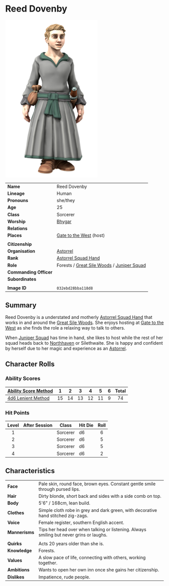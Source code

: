 # Reed Dovenby

<img src="https://raw.githubusercontent.com/jesskelsall/astarus-images/main/characters/portraits/032ebd28bba118d8.png" height="500" />

|||
| --- | --- |
| **Name** | Reed Dovenby | character.3
| **Lineage** | Human |
| **Pronouns** | she/they |
| **Age** | 25 |
| **Class** | Sorcerer |
| **Worship** | [Bhygar](../gods/deities/bhygar.md) |
| **Relations** | |
| **Places** | [Gate to the West](../places/buildings/inns-taverns/gate-to-the-west.md) (host) |
|||
| **Citizenship** | |
| **Organisation** | [Astorrel](../organisations/government/astorrel/astorrel.md) |
| **Rank** | [Astorrel Squad Hand](../organisations/government/astorrel/ranks/astorrel-squad-hand.md) |
| **Role** | Forests / [Great Sile Woods](../places/topography/forests/great-sile-woods.md) / [Juniper Squad](../organisations/government/astorrel/squads/juniper-squad.md) |
| **Commanding Officer** | |
| **Subordinates** | |
|||
| **Image ID** | `032ebd28bba118d8` |

## Summary

Reed Dovenby is a understated and motherly [Astorrel Squad Hand](../organisations/government/astorrel/ranks/astorrel-squad-hand.md) that works in and around the [Great Sile Woods](../places/topography/forests/great-sile-woods.md). She enjoys hosting at [Gate to the West](../places/buildings/inns-taverns/gate-to-the-west.md) as she finds the role a relaxing way to talk to others.

When [Juniper Squad](../organisations/government/astorrel/squads/juniper-squad.md) has time in hand, she likes to host while the rest of her squad heads back to [Northhaven](../places/settlements/cities/northhaven.md) or Silethwaite. She is happy and confident by herself due to her magic and experience as an [Astorrel](../organisations/government/astorrel/astorrel.md).

## Character Rolls

### Ability Scores

| [Ability Score Method](../mechanics/ability-score-method/ability-score-method.md) | 1 | 2 | 3 | 4 | 5 | 6 | Total |
| --- |:---:|:---:|:---:|:---:|:---:|:---:|:---:|
| [4d6 Lenient Method](../mechanics/ability-score-method/4d6-lenient-method.md) | 15 | 14 | 13 | 12 | 11 | 9 | 74 |

### Hit Points

| Level | After Session | Class | Hit Die | Roll |
|:---:|:---:| --- | --- |:---:|
| 1 || Sorcerer | d6 | 6 |
| 2 || Sorcerer | d6 | 5 |
| 3 || Sorcerer | d6 | 5 |
| 4 || Sorcerer | d6 | 2 |

## Characteristics

| | |
| --- | --- |
| **Face** | Pale skin, round face, brown eyes. Constant gentle smile through pursed lips. | characteristics.2
| **Hair** | Dirty blonde, short back and sides with a side comb on top. |
| **Body** | 5'6" / 168cm, lean build. |
| **Clothes** | Simple cloth robe in grey and dark green, with decorative hand stitched zig-zags. |
| **Voice** | Female register, southern English accent. |
| **Mannerisms** | Tips her head over when talking or listening. Always smiling but never grins or laughs. |
| | |
| **Quirks** | Acts 20 years older than she is. |
| **Knowledge** | Forests. |
| **Values** | A slow pace of life, connecting with others, working together. |
| **Ambitions** | Wants to open her own inn once she gains her citizenship. |
| **Dislikes** | Impatience, rude people. |
